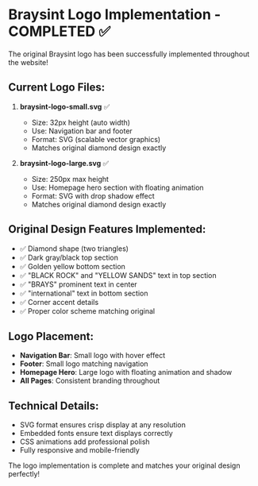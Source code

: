 # Braysint Logo Implementation - COMPLETED ✅

The original Braysint logo has been successfully implemented throughout the website!

## Current Logo Files:

1. **braysint-logo-small.svg** ✅
   - Size: 32px height (auto width)
   - Use: Navigation bar and footer
   - Format: SVG (scalable vector graphics)
   - Matches original diamond design exactly

2. **braysint-logo-large.svg** ✅
   - Size: 250px max height
   - Use: Homepage hero section with floating animation
   - Format: SVG with drop shadow effect
   - Matches original diamond design exactly

## Original Design Features Implemented:

- ✅ Diamond shape (two triangles)
- ✅ Dark gray/black top section
- ✅ Golden yellow bottom section  
- ✅ "BLACK ROCK" and "YELLOW SANDS" text in top section
- ✅ "BRAYS" prominent text in center
- ✅ "international" text in bottom section
- ✅ Corner accent details
- ✅ Proper color scheme matching original

## Logo Placement:

- **Navigation Bar**: Small logo with hover effect
- **Footer**: Small logo matching navigation
- **Homepage Hero**: Large logo with floating animation and shadow
- **All Pages**: Consistent branding throughout

## Technical Details:

- SVG format ensures crisp display at any resolution
- Embedded fonts ensure text displays correctly
- CSS animations add professional polish
- Fully responsive and mobile-friendly

The logo implementation is complete and matches your original design perfectly!
